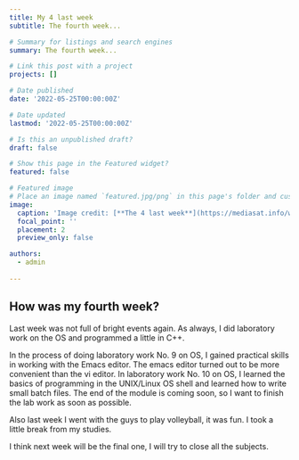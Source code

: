 ```yaml
---
title: My 4 last week
subtitle: The fourth week...

# Summary for listings and search engines
summary: The fourth week...

# Link this post with a project
projects: []

# Date published
date: '2022-05-25T00:00:00Z'

# Date updated
lastmod: '2022-05-25T00:00:00Z'

# Is this an unpublished draft?
draft: false

# Show this page in the Featured widget?
featured: false

# Featured image
# Place an image named `featured.jpg/png` in this page's folder and customize its options here.
image:
  caption: 'Image credit: [**The 4 last week**](https://mediasat.info/wp-content/uploads/2021/05/programming-languages.jpg)'
  focal_point: ''
  placement: 2
  preview_only: false

authors:
  - admin
  
---
```


## How was my fourth week?

Last week was not full of bright events again. As always, I did laboratory work on the OS and programmed a little in C++.

In the process of doing laboratory work No. 9 on OS, I gained practical skills in working with the Emacs editor. The emacs editor turned out to be more convenient than the vi editor. In laboratory work No. 10 on OS, I learned the basics of programming in the UNIX/Linux OS shell and learned how to write small batch files. The end of the module is coming soon, so I want to finish the lab work as soon as possible.

Also last week I went with the guys to play volleyball, it was fun. I took a little break from my studies.

I think next week will be the final one, I will try to close all the subjects.